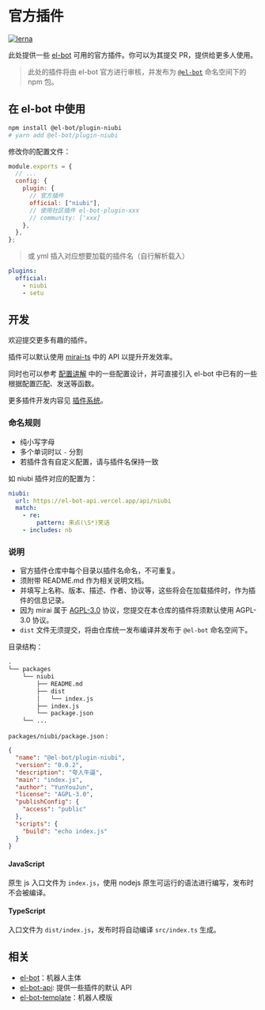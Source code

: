 # 官方插件

[![lerna](https://img.shields.io/badge/maintained%20with-lerna-cc00ff.svg)](https://lerna.js.org/)

此处提供一些 [el-bot](https://github.com/ElpsyCN/el-bot/) 可用的官方插件。你可以为其提交 PR，提供给更多人使用。

> 此处的插件将由 el-bot 官方进行审核，并发布为 [`@el-bot`](https://www.npmjs.com/org/el-bot) 命名空间下的 npm 包。

## 在 el-bot 中使用

```sh
npm install @el-bot/plugin-niubi
# yarn add @el-bot/plugin-niubi
```

修改你的配置文件：

```js
module.exports = {
  // ...
  config: {
    plugin: {
      // 官方插件
      official: ["niubi"],
      // 使用社区插件 el-bot-plugin-xxx
      // community: ['xxx]
    },
  },
};
```

> 或 yml 插入对应想要加载的插件名（自行解析载入）

```yaml
plugins:
  official:
    - niubi
    - setu
```

## 开发

欢迎提交更多有趣的插件。

插件可以默认使用 [mirai-ts](https://github.com/YunYouJun/mirai-ts) 中的 API 以提升开发效率。

同时也可以参考 [配置讲解](https://docs.bot.elpsy.cn/js/config.html) 中的一些配置设计，并可直接引入 el-bot 中已有的一些根据配置匹配、发送等函数。

更多插件开发内容见 [插件系统](https://docs.bot.elpsy.cn/js/plugins/)。

### 命名规则

- 纯小写字母
- 多个单词时以 `-` 分割
- 若插件含有自定义配置，请与插件名保持一致

如 niubi 插件对应的配置为：

```yaml
niubi:
  url: https://el-bot-api.vercel.app/api/niubi
  match:
    - re:
        pattern: 来点(\S*)笑话
    - includes: nb
```

### 说明

- 官方插件仓库中每个目录以插件名命名，不可重复。
- 须附带 README.md 作为相关说明文档。
- 并填写上名称、版本、描述、作者、协议等，这些将会在加载插件时，作为插件的信息记录。
- 因为 mirai 属于 [AGPL-3.0](https://github.com/mamoe/mirai/blob/master/LICENSE) 协议，您提交在本仓库的插件将须默认使用 AGPL-3.0 协议。
- `dist` 文件无须提交，将由仓库统一发布编译并发布于 `@el-bot` 命名空间下。

目录结构：

```txt
.
└── packages
    └── niubi
        ├── README.md
        ├── dist
        │   └── index.js
        ├── index.js
        └── package.json
    └── ...
```

`packages/niubi/package.json` :

```json
{
  "name": "@el-bot/plugin-niubi",
  "version": "0.0.2",
  "description": "夸人牛逼",
  "main": "index.js",
  "author": "YunYouJun",
  "license": "AGPL-3.0",
  "publishConfig": {
    "access": "public"
  },
  "scripts": {
    "build": "echo index.js"
  }
}
```

#### JavaScript

原生 js 入口文件为 `index.js`，使用 nodejs 原生可运行的语法进行编写，发布时不会被编译。

#### TypeScript

入口文件为 `dist/index.js`，发布时将自动编译 `src/index.ts` 生成。

## 相关

- [el-bot](https://github.com/ElpsyCN/el-bot)：机器人主体
- [el-bot-api](https://github.com/ElpsyCN/el-bot-api): 提供一些插件的默认 API
- [el-bot-template](https://github.com/ElpsyCN/el-bot-template)：机器人模版
